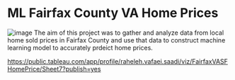# ML Fairfax County VA Home Prices
![image](![image](https://github.com/rvafaeis/project_4_ML_Fairfax_home_price/assets/120426753/6b52a0f1-8ba1-4726-8bb6-0d023d43a1bc))
The aim of this project was to gather and analyze data from local home sold prices in Fairfax County and use that data to construct machine learning model to accurately prdeict home prices.



https://public.tableau.com/app/profile/raheleh.vafaei.saadi/viz/FairfaxVASFHomePrice/Sheet7?publish=yes
